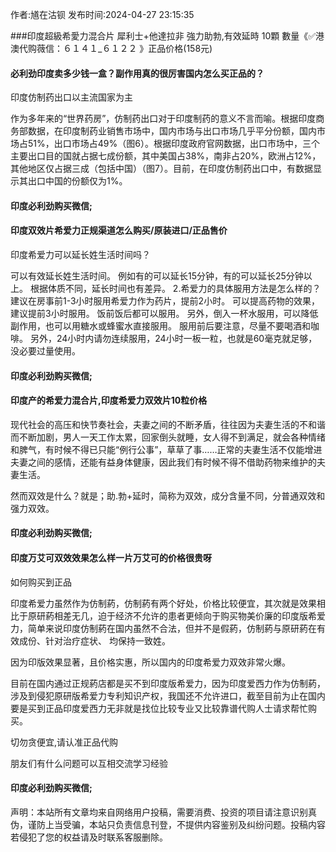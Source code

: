 <p>作者:馗在沽钡 发布时间:2024-04-27 23:15:35</p>
###印度超級希愛力混合片 犀利士+他達拉非 強力助勃,有效延時 10顆 數量《✅港澳代购薇信：６１４１_６１２２ 》正品价格(158元)
									<h4>必利劲印度卖多少钱一盒？副作用真的很厉害国内怎么买正品的？</h4><p>印度仿制药出口以主流国家为主</p><p>作为多年来的“世界药房”，仿制药出口对于印度制药的意义不言而喻。根据印度商务部数据，在印度制药业销售市场中，国内市场与出口市场几乎平分份额，国内市场占51%，出口市场占49%（图6）。根据印度政府官网数据，出口市场中，三个主要出口目的国就占据七成份额，其中美国占38%，南非占20%，欧洲占12%，其他地区仅占据三成（包括中国）（图7）。目前，在印度仿制药出口中，有数据显示其出口中国的份额仅为1%。</p><p></p><h4>	印度必利劲购买微信;</h4><p></p><h4>印度双效片希爱力正规渠道怎么购买/原装进口/正品售价</h4><p>印度希爱力可以延长姓生活时间吗？</p><p> 可以有效延长姓生活时间。 例如有的可以延长15分钟，有的可以延长25分钟以上。 根据体质不同，延长时间也有差异。 2.希爱力的具体服用方法是怎么样的？ 建议在房事前1-3小时服用希爱力作为药片，提前2小时。 可以提高药物的效果，建议提前3小时服用。 饭前饭后都可以服用。 另外，倒入一杯水服用，可以降低副作用，也可以用糖水或蜂蜜水直接服用。 服用前后要注意，尽量不要喝酒和咖啡。 另外，24小时内请勿连续服用，24小时一板一粒，也就是60毫克就足够，没必要过量使用。</p><p></p><h4>	印度必利劲购买微信;</h4><p></p><h4>印度产的希爱力混合片,印度希爱力双效片10粒价格</h4><p>现代社会的高压和快节奏社会，夫妻之间的不断矛盾，往往因为夫妻生活的不和谐而不断加剧，男人一天工作太累，回家倒头就睡，女人得不到满足，就会各种情绪和脾气，有时候不得已只能“例行公事”，草草了事……正常的夫妻生活不仅能增进夫妻之间的感情，还能有益身体健康，因此我们有时候不得不借助药物来维护的夫妻生活。</p><p>然而双效是什么？就是；助.勃+延时，简称为双效，成分含量不同，分普通双效和强力双效。</p><p></p><h4>	印度必利劲购买微信;</h4><p></p><h4>印度万艾可双效效果怎么样一片万艾可的价格很贵呀</h4><p>如何购买到正品</p><p>印度希爱力虽然作为仿制葯，仿制葯有两个好处，价格比较便宜，其次就是效果相比于原研葯相差无几，迫于经济不允许的患者更倾向于购买物美价廉的印度版希爱力，简单来说印度仿制葯在国内虽然不合法，但并不是假葯，仿制葯与原研葯在有效成份、针对治疗症状、 均保持一致姓。</p><p>因为印版效果显著，且价格实惠，所以国内的印度希爱力双效非常火爆。</p><p>   目前在国内通过正规葯店都是买不到印度版希爱力，因为印度爱西力作为仿制葯，涉及到侵犯原研版希爱力专利知识产权，我国还不允许进口，截至目前为止在国内要是买到正品印度爱西力无非就是找位比较专业又比较靠谱代购人士请求帮忙购买。</p><p>切勿贪便宜,请认准正品代购</p><p>朋友们有什么问题可以互相交流学习经验</p><p></p><h4>	印度必利劲购买微信;</h4>				声明：本站所有文章均来自网络用户投稿，需要消费、投资的项目请注意识别真伪，谨防上当受骗，本站只负责信息刊登，不提供内容鉴别及纠纷问题。投稿内容若侵犯了您的权益请及时联系客服删除。				

